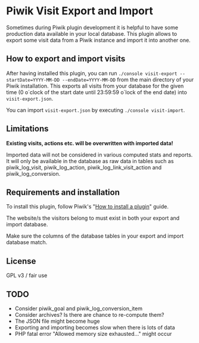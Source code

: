# Piwik Visit Export and Import

Sometimes during Piwik plugin development it is helpful to have some production data available in your local database.
This plugin allows to export some visit data from a Piwik instance and import it into another one.


## How to export and import visits

After having installed this plugin, you can run `./console visit-export --startDate=YYYY-MM-DD --endDate=YYYY-MM-DD`
from the main directory of your Piwik installation. This exports all visits from your database for the given time 
(0 o´clock of the start date until 23:59:59 o´lock of the end date) into `visit-export.json`.

You can import `visit-export.json` by executing `./console visit-import`.


## Limitations

__Existing visits, actions etc. will be overwritten with imported data!__

Imported data will not be considered in various computed stats and reports. It will only be available in the database
as raw data in tables such as piwik_log_visit, piwik_log_action, piwik_log_link_visit_action and piwik_log_conversion.


## Requirements and installation

To install this plugin, follow Piwik's "[How to install a plugin](http://piwik.org/faq/plugins/#faq_21)" guide.

The website/s the visitors belong to must exist in both your export and import database.

Make sure the columns of the database tables in your export and import database match.


## License

GPL v3 / fair use


## TODO

* Consider piwik_goal and piwik_log_conversion_item
* Consider archives? Is there are chance to re-compute them?
* The JSON file might become huge
* Exporting and importing becomes slow when there is lots of data
* PHP fatal error "Allowed memory size exhausted..." might occur
